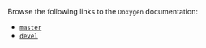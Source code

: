 Browse the following links to the `Doxygen` documentation:

- [`master`](https://robotology.github.io/wb-toolbox/doxygen/)
- [`devel`](https://robotology.github.io/wb-toolbox/devel/doxygen/)
